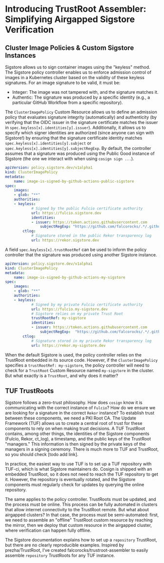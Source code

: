 # Introducing TrustRoot Assembler: Simplifying Airgapped Sigstore Verification

## Cluster Image Policies & Custom Sigstore Instances

Sigstore allows us to sign container images using the "keyless" method. The Sigstore policy controller enables us to enforce admission control of images in a Kubernetes cluster based on the validity of these keyless signatures. For an image signature to be valid, it must be:
* Integer: The image was not tampered with, and the signature matches it.
* Authentic: The signature was produced by a specific identity (e.g., a particular GitHub Workflow from a specific repository).

The `ClusterImagePolicy` Custom Resource allows us to define an admission policy that evaluates signature integrity (automatically) and authenticity (by verifying that the OIDC issuer in the signature certificate matches the issuer in `spec.keyless[x].identities[y].issuer`). Additionally, it allows us to specify which signer identities are authorized (since anyone can sign with Sigstore!) by ensuring that the signature certificate identity matches `spec.keyless[x].identities[y].subject` or `spec.keyless[x].identities[y].subjectRegExp`. By default, the controller assumes that a signature was produced using the Public Good instance of Sigstore (the one we interact with when using `cosign sign ...`).

```yaml
apiVersion: policy.sigstore.dev/v1alpha1
kind: ClusterImagePolicy
metadata:
    name: image-is-signed-by-github-actions-public-sigstore
spec:
    images:
    - glob: "**"
    authorities:
    - keyless:
            # Signed by the public Fulcio certificate authority
            url: https://fulcio.sigstore.dev
            identities:
            - issuer: https://token.actions.githubusercontent.com
                subjectRegExp: "https://github.com/falcorocks/.*/.github/workflows/.*@refs/heads/main"
        ctlog:
            # Signature stored in the public Rekor transparency log
            url: https://rekor.sigstore.dev
```

A field `spec.keyless[x].trustRootRef` can be used to inform the policy controller that the signature was produced using another Sigstore instance.

```yaml
apiVersion: policy.sigstore.dev/v1alpha1
kind: ClusterImagePolicy
metadata:
    name: image-is-signed-by-github-actions-my-sigstore
spec:
    images:
    - glob: "**"
    authorities:
    - keyless:
            # Signed by my private Fulcio certificate authority
            url: https://fulcio.my-sigstore.dev
            # Sigstore relies on my private Trust Root
            trustRootRef: my-sigstore
            identities:
            - issuer: https://token.actions.githubusercontent.com
                subjectRegExp:  "https://github.com/falcorocks/.*/.github/workflows/.*@refs/heads/main"
        ctlog:
            # Signature stored in my private Rekor transparency log
            url: https://rekor.my-sigstore.dev
```

When the default Sigstore is used, the policy controller relies on the TrustRoot embedded in its source code. However, if the `ClusterImagePolicy` specifies a `trustRootRef: my-sigstore`, the policy controller will need to check for a `TrustRoot` Custom Resource named `my-sigstore` in the cluster. But what exactly is a `TrustRoot`, and why does it matter?

## TUF TrustRoots

Sigstore follows a zero-trust philosophy. How does `cosign` know it is communicating with the correct instance of `Fulcio`? How do we ensure we are looking for a signature in the correct `Rekor` instance? To establish trust between these components, we need a PKI Root CA. The Update Framework (TUF) allows us to create a central root of trust for these components to rely on when making trust decisions. A TUF TrustRoot contains, among other things, the identities of the Sigstore components (Fulcio, Rekor, ct_log), a timestamp, and the public keys of the TrustRoot "managers." This information is then signed by the private keys of the managers in a signing ceremony. There is much more to TUF and TrustRoot, so you should check [todo add link].

In practice, the easiest way to use TUF is to set up a TUF repository with TUF-ci, which is what Sigstore maintainers do. Cosign is shipped with an embedded TrustRoot, so it does not need to reach the TUF repository to get it. However, the repository is eventually rotated, and the Sigstore components must regularly check for updates by querying the online repository.

The same applies to the policy controller. TrustRoots must be updated, and the process must be online. This process can be fully automated in clusters that allow internet connectivity to the TrustRoot remote. But what about airgapped clusters? In that case, the process must be semi-automated: first, we need to assemble an "offline" TrustRoot custom resource by reaching the mirror, then we deploy that custom resource in the airgapped cluster, where verification can happen fully offline.

The Sigstore documentation explains how to set up a `repository` TrustRoot, but there are no clearly reproducible examples. Inspired by prezha/TrustRoot, I've created falcorocks/trustroot-assembler to easily assemble `repository` TrustRoots for any TUF instance.